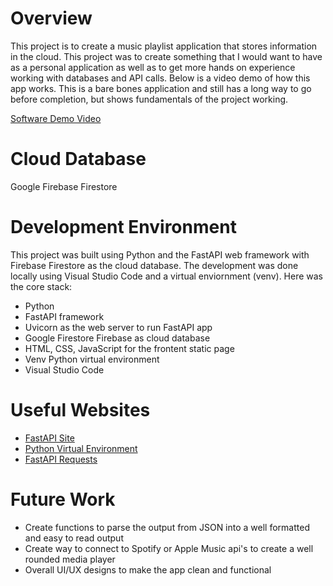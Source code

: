 # Overview
This project is to create a music playlist application that stores information in the cloud. This project was to create something that I would want to have as a personal application as well as to get more hands on experience working with databases and API calls. Below is a video demo of how this app works. This is a bare bones application and still has a long way to go before completion, but shows fundamentals of the project working. 

[Software Demo Video](https://youtu.be/-Ja4AHkKexA)

# Cloud Database

Google Firebase Firestore

# Development Environment

This project was built using Python and the FastAPI web framework with Firebase Firestore as the cloud database. The development was done locally using Visual Studio Code and a virtual enviornment (venv). Here was the core stack: 

- Python
- FastAPI framework
- Uvicorn as the web server to run FastAPI app
- Google Firestore Firebase as cloud database
- HTML, CSS, JavaScript for the frontent static page
- Venv Python virtual environment
- Visual Studio Code

# Useful Websites

- [FastAPI Site](https://fastapi.tiangolo.com/)
- [Python Virtual Environment](https://realpython.com/python-virtual-environments-a-primer/)
- [FastAPI Requests](https://fastapi.tiangolo.com/tutorial/body/)

# Future Work

- Create functions to parse the output from JSON into a well formatted and easy to read output
- Create way to connect to Spotify or Apple Music api's to create a well rounded media player
- Overall UI/UX designs to make the app clean and functional 